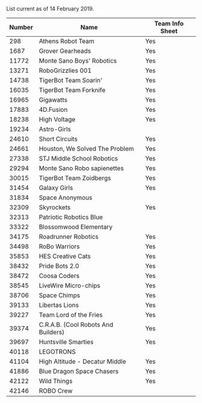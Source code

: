 List current as of 14 February 2019.

| Number | Name | Team Info Sheet |
| ------ | ---- | --------------- |
|   298 | Athens Robot Team | Yes |
|  1687 | Grover Gearheads | Yes |
| 11772 | Monte Sano Boys' Robotics | Yes |
| 13271 | RoboGrizzlies 001 | Yes |
| 14738 | TigerBot Team Soarin' | Yes | 	
| 16035 | TigerBot Team Forknife | Yes |
| 16965 | Gigawatts | Yes |
| 17883 | 4D.Fusion | Yes |
| 18238 | High Voltage | Yes |
| 19234 | Astro-Girls | |
| 24610 | Short Circuits | Yes |
| 24661 | Houston, We Solved The Problem | Yes |
| 27338 | STJ Middle School Robotics | Yes |
| 29294 | Monte Sano Robo sapienettes | Yes |
| 30015 | TigerBot Team Zoidbergs | Yes |
| 31454 | Galaxy Girls | Yes |
| 31834 | Space Anonymous | |
| 32309 | Skyrockets | Yes |
| 32313 | Patriotic Robotics Blue | |
| 33322 | Blossomwood Elementary | |
| 34175 | Roadrunner Robotics | Yes |
| 34498 | RoBo Warriors | Yes |
| 35853 | HES Creative Cats | Yes |
| 38432 | Pride Bots 2.0 | Yes |
| 38472 | Coosa Coders | Yes |
| 38545 | LiveWire Micro-chips | Yes |
| 38706 | Space Chimps | Yes |
| 39133 | Libertas Lions | Yes |
| 39227 | Team Lord of the Fries | Yes |
| 39374 | C.R.A.B. (Cool Robots And Builders) | Yes |
| 39697 | Huntsville Smarties | Yes |
| 40118 | LEGOTRONS | |
| 41104 | High Altitude - Decatur Middle | Yes |	
| 41886 | Blue Dragon Space Chasers | Yes |
| 42122 | Wild Things | Yes |
| 42146 | ROBO Crew | |
